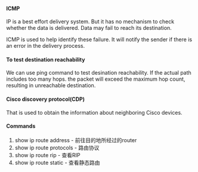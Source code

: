 #### ICMP
IP is a best effort delivery system. But it has no mechanism to check whether the data is delivered. Data may fail to reach its destination.

ICMP is used to help identify these failure. It will notify the sender if there is an error in the delivery process.

#### To test destination reachability
We can use ping command to test desination reachability. If the actual path includes too many hops. the packet will exceed the maximum hop count, resulting in unreachable destination.

#### Cisco discovery protocol(CDP)
That is used to obtain the information about neighboring Cisco devices.

#### Commands
1. show ip route address - 前往目的地所经过的router
2. show ip route protocols - 路由协议
3. show ip route rip - 查看RIP
4. show ip route static - 查看静态路由